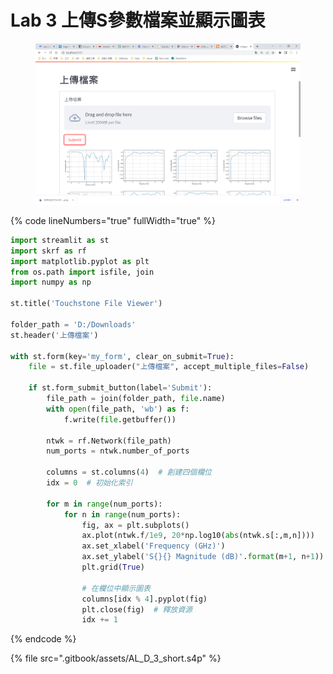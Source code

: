 # Lab 3 上傳S參數檔案並顯示圖表

<figure><img src=".gitbook/assets/image (1) (1) (1) (1).png" alt=""><figcaption></figcaption></figure>

{% code lineNumbers="true" fullWidth="true" %}
```python
import streamlit as st
import skrf as rf
import matplotlib.pyplot as plt
from os.path import isfile, join
import numpy as np

st.title('Touchstone File Viewer')

folder_path = 'D:/Downloads'
st.header('上傳檔案')

with st.form(key='my_form', clear_on_submit=True):
    file = st.file_uploader("上傳檔案", accept_multiple_files=False)
    
    if st.form_submit_button(label='Submit'):
        file_path = join(folder_path, file.name)
        with open(file_path, 'wb') as f:
            f.write(file.getbuffer())

        ntwk = rf.Network(file_path)
        num_ports = ntwk.number_of_ports
        
        columns = st.columns(4)  # 創建四個欄位
        idx = 0  # 初始化索引

        for m in range(num_ports):
            for n in range(num_ports):
                fig, ax = plt.subplots()
                ax.plot(ntwk.f/1e9, 20*np.log10(abs(ntwk.s[:,m,n])))
                ax.set_xlabel('Frequency (GHz)')
                ax.set_ylabel('S{}{} Magnitude (dB)'.format(m+1, n+1))
                plt.grid(True)

                # 在欄位中顯示圖表
                columns[idx % 4].pyplot(fig)
                plt.close(fig)  # 釋放資源
                idx += 1
```
{% endcode %}

{% file src=".gitbook/assets/AL_D_3_short.s4p" %}
